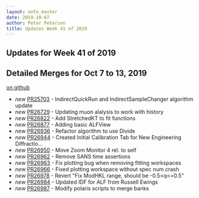 ```yaml
---
layout: onto_master
date: 2019-10-07
author: Peter Peterson
title: Updates Week 41 of 2019
---
```

Updates for Week 41 of 2019
---------------------------

Detailed Merges for Oct 7 to 13, 2019
-------------------------------------
[on github](https://github.com/mantidproject/mantid/pulls?q=is%3Apr+merged%3A2019-10-08..2019-10-13)

* *new* [PR25703](https://github.com/mantidproject/mantid/pull/25703) - IndirectQuickRun and IndirectSampleChanger algorithm update
* *new* [PR26729](https://github.com/mantidproject/mantid/pull/26729) - Updating muon alalysis to work with history
* *new* [PR26822](https://github.com/mantidproject/mantid/pull/26822) - Add StretchedKT to fit functions
* *new* [PR26877](https://github.com/mantidproject/mantid/pull/26877) - Adding basic ALFView
* *new* [PR26936](https://github.com/mantidproject/mantid/pull/26936) - Refactor algorithm to use Divide
* *new* [PR26944](https://github.com/mantidproject/mantid/pull/26944) - Created Initial Calibration Tab for New Engineering Diffractio…
* *new* [PR26950](https://github.com/mantidproject/mantid/pull/26950) - Move Zoom Monitor 4 rel. to self
* *new* [PR26962](https://github.com/mantidproject/mantid/pull/26962) - Remove SANS time assertions
* *new* [PR26963](https://github.com/mantidproject/mantid/pull/26963) - Fix plotting bug when removing fitting workspaces
* *new* [PR26966](https://github.com/mantidproject/mantid/pull/26966) - Fixed plotting workspace without spec num crash
* *new* [PR26978](https://github.com/mantidproject/mantid/pull/26978) - Revert "Fix ModHKL range, should be -0.5<q<=0.5"
* *new* [PR26984](https://github.com/mantidproject/mantid/pull/26984) - Updated IDF for ALF from Russell Ewings
* *new* [PR26987](https://github.com/mantidproject/mantid/pull/26987) - Modify polaris scripts to merge banks
